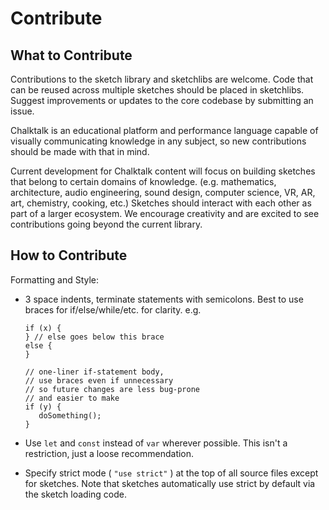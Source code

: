 # Contribute

## What to Contribute

Contributions to the sketch library and sketchlibs are welcome. 
Code that can be reused across multiple sketches should be placed in sketchlibs.
Suggest improvements or updates to the core codebase by submitting an issue.

Chalktalk is an educational platform and performance language capable of visually communicating knowledge in any subject, so new contributions should be made with that in mind.  

Current development for Chalktalk content will focus on building sketches that belong to certain domains of knowledge. (e.g. mathematics, architecture, audio engineering, sound design, computer science, VR, AR, art, chemistry, cooking, etc.) Sketches should interact with each other as part of a larger ecosystem.
We encourage creativity and are excited to see contributions going beyond the current library.

## How to Contribute

Formatting and Style:
- 3 space indents, terminate statements with semicolons. Best to use braces for if/else/while/etc. for clarity.
    e.g.

      if (x) {
      } // else goes below this brace
      else {
      }
      
      // one-liner if-statement body, 
      // use braces even if unnecessary
      // so future changes are less bug-prone
      // and easier to make
      if (y) {
         doSomething();
      }
    
- Use `let` and `const` instead of `var` wherever possible. This isn't a restriction, just a loose recommendation.

- Specify strict mode ( `"use strict"` ) at the top of all source files except for sketches. Note that sketches automatically use strict by default via the sketch loading code.
